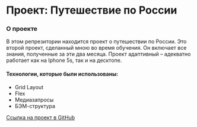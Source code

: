 # Проект: Путешествие по России

### О проекте

В этом репрезитории находится проект о путешествии по России. 
Это второй проект, сделанный мною во время обучения. Он включает все знания, полученные за эти два месяца.
Проект адаптивный – адекватно работает как на Iphone 5s, так и на десктопе. 

#### Технологии, которые были использованы: 
* Grid Layout
* Flex
* Медиазапросы
* БЭМ-структура

[Ссылка на проект в GitHub](https://konstnatin001.github.io/russian-travel/)
